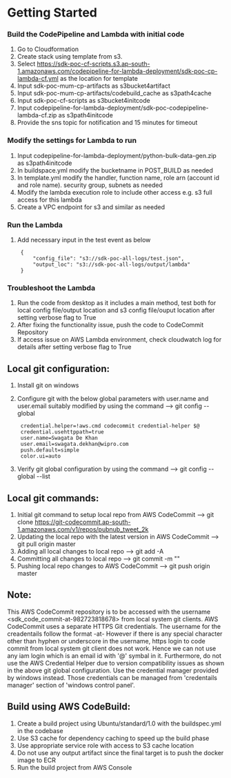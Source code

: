 # Getting Started

### Build the CodePipeline and Lambda with initial code 

1. Go to Cloudformation 
2. Create stack using template from s3. 
3. Select https://sdk-poc-cf-scripts.s3.ap-south-1.amazonaws.com/codepipeline-for-lambda-deployment/sdk-poc-cp-lambda-cf.yml as the location for template
4. Input sdk-poc-mum-cp-artifacts as s3bucket4artifact 
5. Input sdk-poc-mum-cp-artifacts/codebuild_cache as s3path4cache
6. Input sdk-poc-cf-scripts as s3bucket4initcode
7. Input codepipeline-for-lambda-deployment/sdk-poc-codepipeline-lambda-cf.zip as s3path4initcode
8. Provide the sns topic for notification and 15 minutes for timeout

### Modify the settings for Lambda to run

1. Input codepipeline-for-lambda-deployment/python-bulk-data-gen.zip as s3path4initcode
2. In buildspace.yml modify the bucketname in POST_BUILD as needed
3. In template.yml modify the handler, function name, role arn (account id and role name). security group, subnets as needed
4. Modify the lambda execution role to include other access e.g. s3 full access for this lambda
5. Create a VPC endpoint for s3 and similar as needed 
	

### Run the Lambda

1. Add necessary input in the test event as below
	
		{
		    "config_file": "s3://sdk-poc-all-logs/test.json",
		    "output_loc": "s3://sdk-poc-all-logs/output/lambda"
		}


### Troubleshoot the Lambda 

1. Run the code from desktop as it includes a main method, test both for local config file/output location and s3 config file/ouput location after setting verbose flag to True
2. After fixing the functionality issue, push the code to CodeCommit Repository
3. If access issue on AWS Lambda environment, check cloudwatch log for details after setting verbose flag to True

Local git configuration:
------------------------

1. Install git on windows
2. Configure git with the below global parameters with user.name and user.email suitably modified by using the command --> git config --global <key> <value> 

		credential.helper=!aws.cmd codecommit credential-helper $@
		credential.usehttppath=true
		user.name=Swagata De Khan
		user.email=swagata.dekhan@wipro.com
		push.default=simple
		color.ui=auto

3. Verify git global configuration by using the command --> git config --global --list

Local git commands:
-------------------

1. Initial git command to setup local repo from AWS CodeCommit --> git clone https://git-codecommit.ap-south-1.amazonaws.com/v1/repos/pubnub_tweet_2k
2. Updating the local repo with the latest version in AWS CodeCommit --> git pull origin master
3. Adding all local changes to local repo --> git add -A
4. Committing all changes to local repo --> git commit -m "<description message>"	
5. Pushing local repo changes to AWS CodeCommit --> git push origin master


Note:
-----

This AWS CodeCommit repository is to be accessed with the username <sdk_code_commit-at-982723818678> from local system git clients. 
AWS CodeCommit uses a separate HTTPS Git credentials. The username for the creadentails follow the format <iam login id>-at-<aws account id>
However if there is any special character other than hyphen or underscore in the username, https login to code commit from local system git client does not work.
Hence we can not use any iam login which is an email id with '@' symbal in it. 
Furthermore, do not use the AWS Credential Helper due to version compatibility issues as shown in the above git global configuration.
Use the credential manager provided by windows instead. Those credentials can be managed from 'credentails manager' section of 'windows control panel'.

Build using AWS CodeBuild:
--------------------------

1. Create a build project using Ubuntu/standard/1.0 with the buildspec.yml in the codebase
2. Use S3 cache for dependency caching to speed up the build phase
3. Use appropriate service role with access to S3 cache location
4. Do not use any output artifact since the final target is to push the docker image to ECR
2. Run the build project from AWS Console 	
